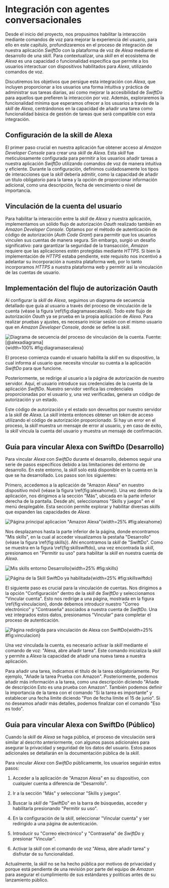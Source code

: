 # Integración con agentes conversacionales

Desde el inicio del proyecto, nos propusimos habilitar la interacción mediante comandos de voz para mejorar la experiencia del usuario, para ello en este capítulo, profundizaremos en el proceso de integración de nuestra aplicación *SwiftDo* con la plataforma de voz de *Alexa* mediante el desarrollo de una *skill*. Para contextualizar, una *skill* en el ecosistema de *Alexa* es una capacidad o funcionalidad específica que permite a los usuarios interactuar con dispositivos habilitados para *Alexa*, utilizando comandos de voz.

Discutiremos los objetivos que persigue esta integración con *Alexa*, que incluyen proporcionar a los usuarios una forma intuitiva y práctica de administrar sus tareas diarias, así como mejorar la accesibilidad de *SwiftDo* para aquellos que prefieren la interacción por voz. Además, exploraremos la funcionalidad mínima que esperamos ofrecer a los usuarios a través de la *skill* de *Alexa*, centrándonos en la capacidad de añadir una tarea como funcionalidad básica de gestión de tareas que será compatible con esta integración.

## Configuración de la skill de Alexa

El primer paso crucial en nuestra aplicación fue obtener acceso al *Amazon Developer Console* para crear una *skill* de *Alexa*. Esta *skill* fue meticulosamente configurada para permitir a los usuarios añadir tareas a nuestra aplicación *SwiftDo* utilizando comandos de voz de manera intuitiva y eficiente. Durante la configuración, definimos cuidadosamente los tipos de interacciones que la *skill* debería admitir, como la capacidad de añadir un título obligatorio para la tarea y la opción de proporcionar información adicional, como una descripción, fecha de vencimiento o nivel de importancia.

## Vinculación de la cuenta del usuario

Para habilitar la interacción entre la *skill* de *Alexa* y nuestra aplicación, implementamos un sólido flujo de autorización *Oauth* realizado también en *Amazon Developer Console*. Optamos por el método de autenticación de código de autorización (*Auth Code Grant*) para permitir que los usuarios vinculen sus cuentas de manera segura. Sin embargo, surgió un desafío significativo: para garantizar la seguridad de la transacción, *Amazon* requiere que las aplicaciones estén protegidas mediante *HTTPS*. Si bien la implementación de *HTTPS* estaba pendiente, este requisito nos incentivó a adelantar su incorporación a nuestra plataforma web, por lo tanto incorporamos *HTTPS*  a nuestra plataforma web y permitir así la vinculación de las cuentas de usuario.

## Implementación del flujo de autorización Oauth

Al configurar la *skill* de *Alexa*, seguimos un diagrama de secuencia detallado que guía al usuario a través del proceso de vinculación de la cuenta (véase la figura \ref{fig:diagramasecalexa}). Todo este flujo de autorización *Oauth* ya se prueba en la propia aplicación de *Alexa*. Para realizar pruebas y ajustes, es necesario iniciar sesión con el mismo usuario que en *Amazon Developer Console*, donde se define la *skill*.

![Diagrama de secuencia del proceso de vinculación de la cuenta. Fuente: [@alexadiagrama]](img/diagramasecalexa.png){width=100% #fig:diagramasecalexa}

El proceso comienza cuando el usuario habilita la *skill* en su dispositivo, la cual informa al usuario que necesita vincular su cuenta a la aplicación *SwiftDo* para que funcione.

Posteriormente, se redirige al usuario a la página de autorización de nuestro servidor. Aquí, el usuario introduce sus credenciales de la cuenta de la aplicación *SwiftDo*. Nuestro servidor verifica las credenciales proporcionadas por el usuario y, una vez verificadas, genera un código de autorización y un estado.

Este código de autorización y el estado son devueltos por nuestro servidor a la *skill* de *Alexa*. La *skill* intenta entonces obtener un *token* de acceso utilizando el código de autorización proporcionado. Si hay un error en el proceso, la *skill* muestra un mensaje de error al usuario, y en caso de éxito, la *skill* vincula la cuenta del usuario y muestra un mensaje de confirmación.

## Guía para vincular Alexa con SwiftDo (Desarrollo)

Para vincular *Alexa* con *SwiftDo* durante el desarrollo, debemos seguir una serie de pasos específicos debido a las limitaciones del entorno de desarrollo. En este entorno, la *skill* solo está disponible en la cuenta en la que se ha desarrollado. Los pasos son los siguientes:

Primero, accedemos a la aplicación de "Amazon Alexa" en nuestro dispositivo móvil (véase la figura \ref{fig:alexahome}). Una vez dentro de la aplicación, nos dirigimos a la sección "Más", ubicada en la parte inferior derecha de la pantalla. Desde ahí, seleccionamos "Skills y juegos" en el menú desplegable. Esta sección permite explorar y habilitar diversas *skills* que expanden las capacidades de *Alexa*.

![Página principal aplicacion "Amazon Alexa"](img/alexahome.png){width=25% #fig:alexahome}

Nos desplazamos hasta la parte inferior de la página, donde encontramos "Mis skills", en la cual al acceder visualizamos la pestaña "Desarrollo" (véase la figura \ref{fig:skills}). Ahí encontramos la *skill* de "SwiftDo". Como se muestra en la figura \ref{fig:skillswiftdo}, una vez encontrada la *skill*, presionamos en "Permitir su uso" para habilitar la *skill* en nuestra cuenta de *Alexa*.

![Mis skills entorno Desarrollo](img/skills.png){width=25% #fig:skills}

![Página de la Skill SwiftDo ya habilitada](img/skillswiftdo.png){width=25% #fig:skillswiftdo}

El siguiente paso es crucial para la vinculación de cuentas. Nos dirigimos a la opción "Configuración" dentro de la *skill* de *SwiftDo* y seleccionamos "Vincular cuenta". Esto nos redirige a una página, mostrada en la figura \ref{fig:vinculacion}, donde debemos introducir nuestro "Correo electrónico" y "Contraseña" asociados a nuestra cuenta de *SwiftDo*. Una vez integrados estos datos, presionamos "Vincular" para completar el proceso de autenticación.

![Página redirigida para vinculación de Alexa con SwiftDo](img/vinculacion.png){width=25% #fig:vinculacion}

Una vez vinculada la cuenta, es necesario activar la *skill* mediante el comando de voz: "Alexa, abre añadir tarea". Este comando inicializa la *skill* y permite a *Alexa* la capacidad de añadir una nueva tarea a nuestra aplicación.

Para añadir una tarea, indicamos el título de la tarea obligatoriamente. Por ejemplo, "Añade la tarea Prueba con Amazon". Posteriormente, podemos añadir más información a la tarea, como una descripción diciendo "Añade de descripción Esto es una prueba con Amazon". También podemos definir la importancia de la tarea con el comando "Si la tarea es importante" y establecer una fecha límite diciendo "Pon de fecha límite el 15 de junio". Si no deseamos añadir más detalles, podemos finalizar con el comando "Eso es todo".

## Guía para vincular Alexa con SwiftDo (Público)

Cuando la *skill* de *Alexa* se haga pública, el proceso de vinculación será similar al descrito anteriormente, con algunos pasos adicionales para asegurar la privacidad y seguridad de los datos del usuario. Estos pasos adicionales se detallarán en la documentación pública de la *skill*.

Para vincular *Alexa* con *SwiftDo* públicamente, los usuarios seguirán estos pasos:

1. Acceder a la aplicación de "Amazon Alexa" en su dispositivo, con cualquier cuenta a diferencia de "Desarrollo".

2. Ir a la sección "Más" y seleccionar "Skills y juegos".

3. Buscar la *skill* de "SwiftDo" en la barra de búsquedas, acceder y habilitarla presionando "Permitir su uso".

4. En la configuración de la *skill*, seleccionar "Vincular cuenta" y ser redirigido a una página de autenticación.

5. Introducir su "Correo electrónico" y "Contraseña" de *SwiftDo* y presionar "Vincular".

6. Activar la *skill* con el comando de voz "Alexa, abre añadir tarea" y disfrutar de su funcionalidad.

Actualmente, la *skill* no se ha hecho pública por motivos de privacidad y porque está pendiente de una revisión por parte del equipo de *Amazon* para asegurar el cumplimiento de sus estándares y políticas antes de su lanzamiento público.
